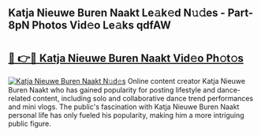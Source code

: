 ## Katja Nieuwe Buren Naakt Le𝚊k𝚎d N𝚞𝚍es - Part-8pN Photos Vid𝚎o Le𝚊ks qdfAW

# <h2><a href="http://fb1i87.evod.top/?m=Katja+Nieuwe+Buren+Naakt">🔗 👉🔴 Katja Nieuwe Buren Naakt Vid𝚎o Ph𝚘t𝚘s</a></h2>

[![Katja Nieuwe Buren Naakt N𝚞d𝚎s](https://i.imgur.com/8V9OHl7.gif)](http://fb1i87.evod.top/?m=Katja+Nieuwe+Buren+Naakt)
Online content creator Katja Nieuwe Buren Naakt who has gained popularity for posting lifestyle and dance-related content, including solo and collaborative dance trend performances and mini vlogs. The public's fascination with Katja Nieuwe Buren Naakt personal life has only fueled his popularity, making him a more intriguing public figure. 

